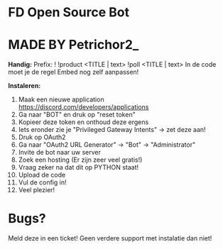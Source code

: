 # FD Open Source Bot
# MADE BY Petrichor2_

**Handig:**
Prefix: !
!product <TITLE | text>
!poll <TITLE | text>
In de code moet je de regel Embed nog zelf aanpassen!

**Instaleren:**
1) Maak een nieuwe application https://discord.com/developers/applications
2) Ga naar "BOT" en druk op "reset token"
3) Kopieer deze token en onthoud deze ergens
4) Iets eronder zie je "Privileged Gateway Intents" -> zet deze aan!
5) Druk op OAuth2
6) Ga naar "OAuth2 URL Generator" -> "Bot" -> "Administrator"
7) Invite de bot naar uw server
8) Zoek een hosting (Er zijn zeer veel gratis!)
9) Vraag zeker na dat dit op PYTHON staat!
10) Upload de code
11) Vul de config in!
12) Veel plezier!

# Bugs?
Meld deze in een ticket!
Geen verdere support met instalatie dan niet!

